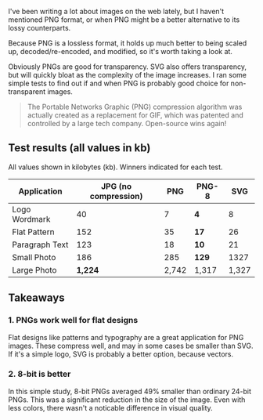 I've been writing a lot about images on the web lately, but I haven't mentioned PNG format, or when PNG might be a better alternative to its lossy counterparts.

Because PNG is a lossless format, it holds up much better to being scaled up, decoded/re-encoded, and modified, so it's worth taking a look at.

Obviously PNGs are good for transparency. SVG also offers transparency, but will quickly bloat as the complexity of the image increases. I ran some simple tests to find out if and when PNG is probably good choice for non-transparent images.

> The Portable Networks Graphic (PNG) compression algorithm was actually created as a replacement for GIF, which was patented and controlled by a large tech company. Open-source wins again!

## Test results (all values in kb)

All values shown in kilobytes (kb). Winners indicated for each test.

| Application    | JPG (no compression) | PNG   | PNG-8   | SVG   |
| -------------- | -------------------- | ----- | ------- | ----- |
| Logo Wordmark  | 40                   | 7     | **4**   | 8     |
| Flat Pattern   | 152                  | 35    | **17**  | 26    |
| Paragraph Text | 123                  | 18    | **10**  | 21    |
| Small Photo    | 186                  | 285   | **129** | 1327  |
| Large Photo    | **1,224**            | 2,742 | 1,317   | 1,327 |

## Takeaways

### 1. PNGs work well for flat designs
Flat designs like patterns and typography are a great application for PNG images. These compress well, and may in some cases be smaller than SVG. If it's a simple logo, SVG is probably a better option, because vectors.

### 2. 8-bit is better
In this simple study, 8-bit PNGs averaged 49% smaller than ordinary 24-bit PNGs. This was a significant reduction in the size of the image. Even with less colors, there wasn't a noticable difference in visual quality.
